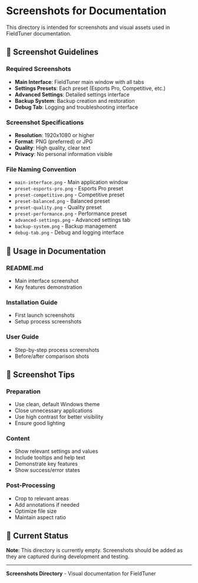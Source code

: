 # Screenshots for Documentation

This directory is intended for screenshots and visual assets used in FieldTuner documentation.

## 📸 Screenshot Guidelines

### **Required Screenshots**
- **Main Interface**: FieldTuner main window with all tabs
- **Settings Presets**: Each preset (Esports Pro, Competitive, etc.)
- **Advanced Settings**: Detailed settings interface
- **Backup System**: Backup creation and restoration
- **Debug Tab**: Logging and troubleshooting interface

### **Screenshot Specifications**
- **Resolution**: 1920x1080 or higher
- **Format**: PNG (preferred) or JPG
- **Quality**: High quality, clear text
- **Privacy**: No personal information visible

### **File Naming Convention**
- `main-interface.png` - Main application window
- `preset-esports-pro.png` - Esports Pro preset
- `preset-competitive.png` - Competitive preset
- `preset-balanced.png` - Balanced preset
- `preset-quality.png` - Quality preset
- `preset-performance.png` - Performance preset
- `advanced-settings.png` - Advanced settings tab
- `backup-system.png` - Backup management
- `debug-tab.png` - Debug and logging interface

## 📝 Usage in Documentation

### **README.md**
- Main interface screenshot
- Key features demonstration

### **Installation Guide**
- First launch screenshots
- Setup process screenshots

### **User Guide**
- Step-by-step process screenshots
- Before/after comparison shots

## 🎨 Screenshot Tips

### **Preparation**
- Use clean, default Windows theme
- Close unnecessary applications
- Use high contrast for better visibility
- Ensure good lighting

### **Content**
- Show relevant settings and values
- Include tooltips and help text
- Demonstrate key features
- Show success/error states

### **Post-Processing**
- Crop to relevant areas
- Add annotations if needed
- Optimize file size
- Maintain aspect ratio

## 📁 Current Status

**Note**: This directory is currently empty. Screenshots should be added as they are captured during development and testing.

---

**Screenshots Directory** - Visual documentation for FieldTuner